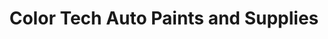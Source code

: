 ---
title: "Color Tech Auto Paints and Supplies"
url: /los-angeles/color-tech-auto-paints-and-supplies/
shop: car parts
---